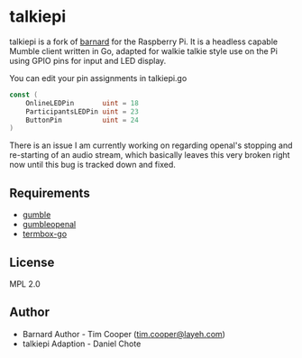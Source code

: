 # talkiepi

talkiepi is a fork of [barnard](https://github.com/layeh/barnard) for the Raspberry Pi.  It is a headless capable Mumble client written in Go, adapted for walkie talkie style use on the Pi using GPIO pins for input and LED display.

You can edit your pin assignments in talkiepi.go 
```go
const (
	OnlineLEDPin       uint = 18
	ParticipantsLEDPin uint = 23
	ButtonPin          uint = 24
)
```

There is an issue I am currently working on regarding openal's stopping and re-starting of an audio stream, which basically leaves this very broken right now until this bug is tracked down and fixed.


## Requirements

- [gumble](https://github.com/layeh/gumble/tree/master/gumble)
- [gumbleopenal](https://github.com/layeh/gumble/tree/master/gumbleopenal)
- [termbox-go](https://github.com/nsf/termbox-go)

## License

MPL 2.0

## Author

- Barnard Author - Tim Cooper (<tim.cooper@layeh.com>)
- talkiepi Adaption - Daniel Chote
